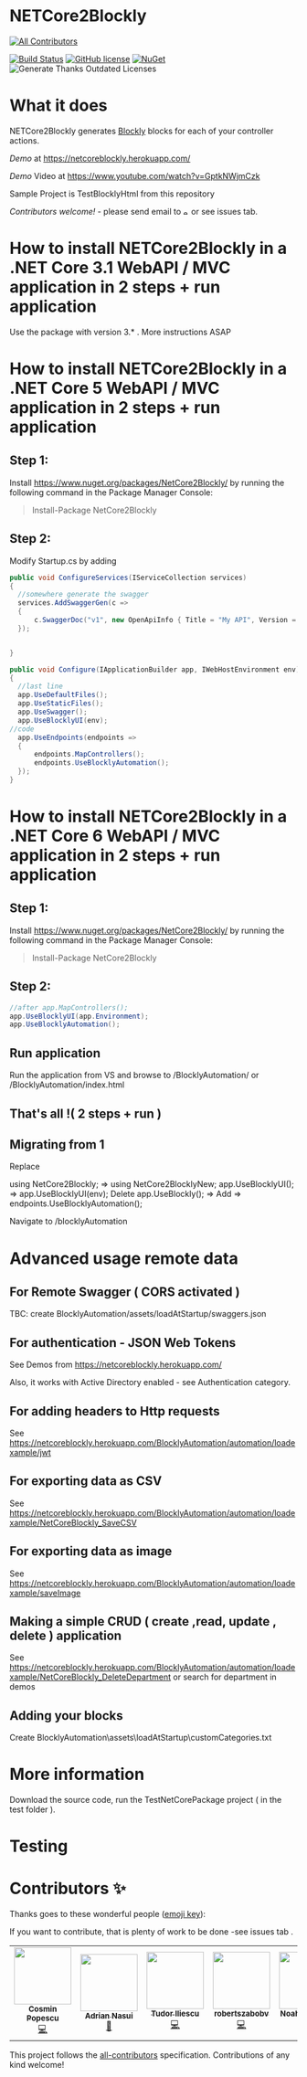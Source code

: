 # NETCore2Blockly

<!-- ALL-CONTRIBUTORS-BADGE:START - Do not remove or modify this section -->
[![All Contributors](https://img.shields.io/badge/all_contributors-6-orange.svg?style=flat-square)](#contributors-)
<!-- ALL-CONTRIBUTORS-BADGE:END -->
[![Build Status](https://dev.azure.com/ignatandrei0674/NETCoreBlockly/_apis/build/status/ignatandrei.NETCoreBlockly?branchName=master)](https://dev.azure.com/ignatandrei0674/NETCoreBlockly/_build?definitionId=9)
[![GitHub license](https://img.shields.io/badge/license-MIT-blue.svg)](https://github.com/ignatandrei/NetCore2Blockly/blob/master/LICENSE)
[![NuGet](https://img.shields.io/nuget/v/NetCore2Blockly.svg)](https://www.nuget.org/packages/NetCore2Blockly)
![Generate Thanks Outdated Licenses](https://github.com/ignatandrei/NETCoreBlockly/workflows/.NET%20Core/badge.svg)

# What it does
NETCore2Blockly generates [Blockly](https://developers.google.com/blockly) blocks for each of your controller actions. 

*Demo* at https://netcoreblockly.herokuapp.com/ 

*Demo* Video at https://www.youtube.com/watch?v=GptkNWjmCzk

Sample Project is TestBlocklyHtml from this repository

*Contributors welcome!* - please send email to <img src='email.png' height='10px' title = "please write email from image" alt='email'></img> or see issues tab.

# How to install NETCore2Blockly in a .NET Core 3.1  WebAPI / MVC application in 2 steps + run application

Use the package with version 3.* . More instructions ASAP

# How to install NETCore2Blockly in a .NET Core 5  WebAPI / MVC application in 2 steps + run application

## Step 1:

Install https://www.nuget.org/packages/NetCore2Blockly/ by running the following command in the Package Manager Console:
> Install-Package NetCore2Blockly


## Step 2:
Modify Startup.cs by adding
```csharp
public void ConfigureServices(IServiceCollection services)
{
  //somewhere generate the swagger
  services.AddSwaggerGen(c =>
  {
      c.SwaggerDoc("v1", new OpenApiInfo { Title = "My API", Version = "v1" });
  });


}

public void Configure(IApplicationBuilder app, IWebHostEnvironment env)
{
  //last line
  app.UseDefaultFiles();
  app.UseStaticFiles();
  app.UseSwagger();
  app.UseBlocklyUI(env);
//code
  app.UseEndpoints(endpoints =>
  {
      endpoints.MapControllers();
      endpoints.UseBlocklyAutomation();
  });
}
```

# How to install NETCore2Blockly in a .NET Core 6  WebAPI / MVC application in 2 steps + run application

## Step 1:
Install https://www.nuget.org/packages/NetCore2Blockly/ by running the following command in the Package Manager Console:
> Install-Package NetCore2Blockly

## Step 2:
```csharp
//after app.MapControllers();
app.UseBlocklyUI(app.Environment);
app.UseBlocklyAutomation();

```


## Run application

Run the application from VS and browse to  /BlocklyAutomation/ or /BlocklyAutomation/index.html

## That's all !( 2 steps + run )


## Migrating from 1 
 
Replace

using NetCore2Blockly; => using NetCore2BlocklyNew;
app.UseBlocklyUI(); =>   app.UseBlocklyUI(env);
Delete app.UseBlockly(); =>
Add => endpoints.UseBlocklyAutomation();

Navigate to /blocklyAutomation

# Advanced usage remote data


## For Remote Swagger ( CORS activated )

TBC: create BlocklyAutomation/assets/loadAtStartup/swaggers.json 


## For authentication  - JSON Web Tokens
 
See Demos from https://netcoreblockly.herokuapp.com/ 

Also, it works with Active Directory enabled - see Authentication category.

## For adding headers to Http requests
 
See https://netcoreblockly.herokuapp.com/BlocklyAutomation/automation/loadexample/jwt

## For exporting data as CSV

See https://netcoreblockly.herokuapp.com/BlocklyAutomation/automation/loadexample/NetCoreBlockly_SaveCSV

## For exporting data as image

See https://netcoreblockly.herokuapp.com/BlocklyAutomation/automation/loadexample/saveImage

## Making a simple CRUD ( create ,read, update , delete ) application

See https://netcoreblockly.herokuapp.com/BlocklyAutomation/automation/loadexample/NetCoreBlockly_DeleteDepartment
or search for department in demos

## Adding your blocks

Create BlocklyAutomation\assets\loadAtStartup\customCategories.txt

# More information

Download the source code, run the TestNetCorePackage project ( in the test folder ).


# Testing


# Contributors ✨

Thanks goes to these wonderful people ([emoji key](https://allcontributors.org/docs/en/emoji-key)):

If you want to contribute, that is plenty of work to be done -see issues tab .

<!-- ALL-CONTRIBUTORS-LIST:START - Do not remove or modify this section -->
<!-- prettier-ignore-start -->
<!-- markdownlint-disable -->
<table>
  <tr>
    <td align="center"><a href="http://www.chestiiautomate.ro/"><img src="https://avatars1.githubusercontent.com/u/4983185?v=4" width="100px;" alt=""/><br /><sub><b>Cosmin Popescu</b></sub></a><br /><a href="https://github.com/ignatandrei/NETCoreBlockly/commits?author=cosminpopescu14" title="Code">💻</a></td>
    <td align="center"><a href="https://github.com/adriannasui"><img src="https://avatars3.githubusercontent.com/u/8627433?v=4" width="100px;" alt=""/><br /><sub><b>Adrian Nasui</b></sub></a><br /><a href="https://github.com/ignatandrei/NETCoreBlockly/commits?author=adriannasui" title="Documentation">📖</a></td>
    <td align="center"><a href="https://github.com/tudorgbiliescu"><img src="https://avatars3.githubusercontent.com/u/8693567?v=4" width="100px;" alt=""/><br /><sub><b>Tudor Iliescu</b></sub></a><br /><a href="https://github.com/ignatandrei/NETCoreBlockly/commits?author=tudorgbiliescu" title="Code">💻</a></td>
    <td align="center"><a href="https://github.com/robertszabobv"><img src="https://avatars0.githubusercontent.com/u/9404144?v=4" width="100px;" alt=""/><br /><sub><b>robertszabobv</b></sub></a><br /><a href="https://github.com/ignatandrei/NETCoreBlockly/commits?author=robertszabobv" title="Code">💻</a></td>
    <td align="center"><a href="https://github.com/NoahAndrews"><img src="https://avatars1.githubusercontent.com/u/10224994?v=4" width="100px;" alt=""/><br /><sub><b>Noah Andrews</b></sub></a><br /><a href="https://github.com/ignatandrei/NETCoreBlockly/commits?author=NoahAndrews" title="Code">💻</a></td>
    <td align="center"><a href="https://github.com/es-rene99"><img src="https://avatars3.githubusercontent.com/u/43294836?v=4" width="100px;" alt=""/><br /><sub><b>Rene Escalante</b></sub></a><br /><a href="https://github.com/ignatandrei/NETCoreBlockly/commits?author=es-rene99" title="Code">💻</a></td>
  </tr>
</table>

<!-- markdownlint-enable -->
<!-- prettier-ignore-end -->
<!-- ALL-CONTRIBUTORS-LIST:END -->

This project follows the [all-contributors](https://github.com/all-contributors/all-contributors) specification. Contributions of any kind welcome!

